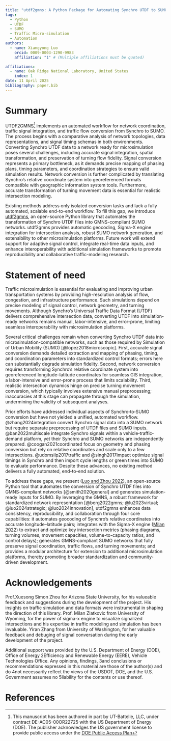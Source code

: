 ```yaml
---
title: "utdf2gmns: A Python Package for Automating Synchro UTDF to SUMO Simulation"
tags:
  - Python
  - UTDF
  - SUMO
  - Traffic Micro-simulation
  - Automation
authors:
  - name: Xiangyong Luo
    orcid: 0009-0003-1290-9983
    affiliation: "1" # (Multiple affiliations must be quoted)

affiliations:
  - name: Oak Ridge National Laboratory, United States
    index: 1
date: 11 April 2025
bibliography: paper.bib
---
```

# Summary

UTDF2GMNS[^1] implements an automated workflow for network coordination, traffic signal integration, and traffic flow conversion from Synchro to SUMO. The process begins with a comparative analysis of network topologies, data representations, and signal timing schemas in both environments. Converting Synchro UTDF data to a network ready for microsimulation poses several challenges, including accurate signal integration, spatial transformation, and preservation of turning flow fidelity. Signal conversion represents a primary bottleneck, as it demands precise mapping of phasing plans, timing parameters, and coordination strategies to ensure valid simulation results. Network conversion is further complicated by translating Synchro’s relative coordinate system into georeferenced formats compatible with geographic information system tools. Furthermore, accurate transformation of turning movement data is essential for realistic intersection modeling.

Existing methods address only isolated conversion tasks and lack a fully automated, scalable end-to-end workflow. To fill this gap, we introduce [utdf2gmns](https://pypi.org/project/utdf2gmns/), an open-source Python library that automates the transformation of Synchro UTDF files into GMNS-compliant SUMO networks. utdf2gmns provides automatic geocoding, Sigma-X engine integration for intersection analysis, robust SUMO network generation, and extensibility to other microsimulation platforms. Future work will extend support for adaptive signal control, integrate real-time data inputs, and enhance interoperability with additional simulation frameworks to promote reproducibility and collaborative traffic-modeling research.

# Statement of need

Traffic microsimulation is essential for evaluating and improving urban transportation systems by providing high-resolution analysis of flow, congestion, and infrastructure performance. Such simulations depend on precise modeling of signal control, network geometry, and turning movements. Although Synchro’s Universal Traffic Data Format (UTDF) delivers comprehensive intersection data, converting UTDF into simulation-ready networks remains manual, labor-intensive, and error-prone, limiting seamless interoperability with microsimulation platforms.

Several critical challenges remain when converting Synchro UTDF data into microsimulation-compatible networks, such as those required by Simulation of Urban Mobility (SUMO) [@lopez2018microscopic]. First, accurate signal conversion demands detailed extraction and mapping of phasing, timing, and coordination parameters into standardized control formats; errors here can substantially degrade simulation fidelity. Second, network conversion requires transforming Synchro’s relative coordinate system into georeferenced longitude–latitude coordinates for seamless GIS integration, a labor-intensive and error-prone process that limits scalability. Third, realistic intersection dynamics hinge on precise turning movement conversion, which typically involves extensive manual preprocessing; inaccuracies at this stage can propagate through the simulation, undermining the validity of subsequent analyses.

Prior efforts have addressed individual aspects of Synchro‐to‐SUMO conversion but have not yielded a unified, automated workflow. @zhang2024integration convert Synchro signal data into a SUMO network but require separate preprocessing of UTDF files and SUMO inputs. @ban2022multiscale integrate Synchro signals within a vehicle‐traffic‐demand platform, yet their Synchro and SUMO networks are independently prepared. @coogan2021coordinated focus on geometry and phasing conversion but rely on relative coordinates and scale only to a few intersections. @udomsilp2017traffic and @singh2017impact optimize signal timings in Synchro and then import cycle lengths or green times into SUMO to evaluate performance. Despite these advances, no existing method delivers a fully automated, end-to-end solution.

To address these gaps, we present ([Luo and Zhou 2022](https://github.com/xyluo25/utdf2gmns)), an open-source Python tool that automates the conversion of Synchro UTDF files into GMNS-compliant networks [@smith2020general] and generates simulation-ready inputs for SUMO. By leveraging the GMNS, a robust framework for standardized network representation [@berg2022gmns; @lu2023virtual; @luo2024strategic; @luo2024innovation], utdf2gmns enhances data consistency, reproducibility, and collaboration through four core capabilities: it automates geocoding of Synchro’s relative coordinates into accurate longitude–latitude pairs; integrates with the Sigma-X engine ([Milan 2022](https://github.com/milan1981/Sigma-X)) to extract and optimize key intersection metrics (phasing diagrams, turning volumes, movement capacities, volume-to-capacity ratios, and control delays); generates GMNS-compliant SUMO networks that fully preserve signal coordination, traffic flows, and turning movements; and provides a modular architecture for extension to additional microsimulation platforms, thereby promoting broader standardization and community-driven development.

# Acknowledgements

Prof.Xuesong Simon Zhou for Arizona State University, for his valueable feedback and suggestions during the development of the project. His insights on traffic simulation and data formats were instrumental in shaping the direction of this library. Prof. Milan Zlatkovic from University of Wyoming, for the power of sigma-x engine to visualize signalized intersections and his expertise in traffic modeling and simulation has been invaluable. Yiran Zhang from University of Washington, for her valuable feedback and debuging of signal conversation during the early development of the project.

Additional support was provided by the U.S. Department of Energy (DOE), Office of Energy 2Efficiency and Renewable Energy (EERE), Vehicle Technologies Office. Any opinions, findings, 3and conclusions or recommendations expressed in this material are those of the author(s) and do 4not necessarily reflect the views of the USDOT, DOE, and the U.S. Government assumes no 5liability for the contents or use thereof.

# References

[^1]: This manuscript has been authored in part by UT-Battelle, LLC, under contract DE-AC05-00OR22725 with the US Department of Energy (DOE). The publisher acknowledges the US government license to provide public access under the [DOE Public Access Plan](https://www.energy.gov/doe-public-access-plan)
